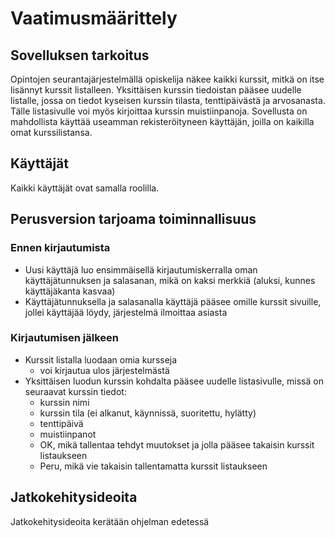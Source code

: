 # Vaatimusmäärittely

## Sovelluksen tarkoitus

Opintojen seurantajärjestelmällä opiskelija näkee kaikki kurssit, mitkä on
itse lisännyt kurssit listalleen. Yksittäisen kurssin tiedoistan pääsee uudelle
listalle, jossa on tiedot kyseisen kurssin tilasta, tenttipäivästä ja 
arvosanasta. Tälle listasivulle voi myös kirjoittaa kurssin muistiinpanoja.
Sovellusta on mahdollista käyttää useamman rekisteröityneen käyttäjän, 
joilla on kaikilla omat kurssilistansa.

## Käyttäjät

Kaikki käyttäjät ovat samalla roolilla.

## Perusversion tarjoama toiminnallisuus

### Ennen kirjautumista

* Uusi käyttäjä luo ensimmäisellä kirjautumiskerralla oman käyttäjätunnuksen 
ja salasanan, mikä on kaksi merkkiä (aluksi, kunnes käyttäjäkanta kasvaa)
* Käyttäjätunnuksella ja salasanalla käyttäjä pääsee omille kurssit sivuille, 
jollei käyttäjää löydy, järjestelmä ilmoittaa asiasta

### Kirjautumisen jälkeen

* Kurssit listalla luodaan omia kursseja
	* voi kirjautua ulos järjestelmästä
* Yksittäisen luodun kurssin kohdalta pääsee uudelle listasivulle, missä on
seuraavat kurssin tiedot:
	* kurssin nimi
	* kurssin tila (ei alkanut, käynnissä, suoritettu, hylätty)
	* tenttipäivä
	* muistiinpanot
	* OK, mikä tallentaa tehdyt muutokset ja jolla pääsee takaisin
	 kurssit listaukseen
	* Peru, mikä vie takaisin tallentamatta kurssit listaukseen 


## Jatkokehitysideoita

Jatkokehitysideoita kerätään ohjelman edetessä 
